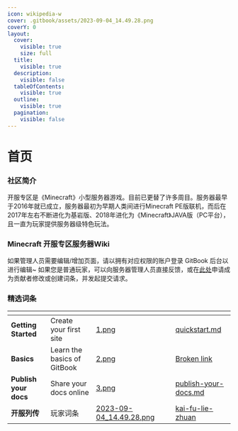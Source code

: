 ```yaml
---
icon: wikipedia-w
cover: .gitbook/assets/2023-09-04_14.49.28.png
coverY: 0
layout:
  cover:
    visible: true
    size: full
  title:
    visible: true
  description:
    visible: false
  tableOfContents:
    visible: true
  outline:
    visible: true
  pagination:
    visible: false
---
```


# 首页

### 社区简介

开服专区是《Minecraft》小型服务器游戏。目前已更替了许多周目。服务器最早于2016年就已成立，服务器最初为早期人类间进行Minecraft PE版联机，而后在2017年左右不断进化为基岩版、2018年进化为《Minecraft》JAVA版（PC平台）， 且一直为玩家提供服务器级特色玩法。

### Minecraft 开服专区服务器Wiki

如果管理人员需要编辑/增加页面，请以拥有对应权限的账户登录 GitBook 后台以进行编辑\~ 如果您是普通玩家，可以向服务器管理人员直接反馈，或在[此处](https://github.com/yuzoguozhi/KFZQ-Wiki)申请成为贡献者修改或创建词条，并发起提交请求。

### 精选词条

<table data-view="cards"><thead><tr><th></th><th></th><th data-hidden data-card-cover data-type="files"></th><th data-hidden></th><th data-hidden data-card-target data-type="content-ref"></th></tr></thead><tbody><tr><td><strong>Getting Started</strong></td><td>Create your first site</td><td><a href=".gitbook/assets/1.png">1.png</a></td><td></td><td><a href="getting-started/quickstart.md">quickstart.md</a></td></tr><tr><td><strong>Basics</strong></td><td>Learn the basics of GitBook</td><td><a href=".gitbook/assets/2.png">2.png</a></td><td></td><td><a href="broken-reference">Broken link</a></td></tr><tr><td><strong>Publish your docs</strong></td><td>Share your docs online</td><td><a href=".gitbook/assets/3.png">3.png</a></td><td></td><td><a href="getting-started/publish-your-docs.md">publish-your-docs.md</a></td></tr><tr><td><strong>开服列传</strong></td><td>玩家词条</td><td><a href=".gitbook/assets/2023-09-04_14.49.28.png">2023-09-04_14.49.28.png</a></td><td></td><td><a href="story/kai-fu-lie-zhuan/">kai-fu-lie-zhuan</a></td></tr></tbody></table>

